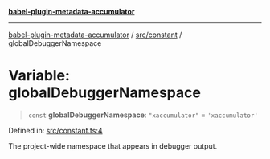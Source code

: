 [**babel-plugin-metadata-accumulator**](../../../README.md)

***

[babel-plugin-metadata-accumulator](../../../README.md) / [src/constant](../README.md) / globalDebuggerNamespace

# Variable: globalDebuggerNamespace

> `const` **globalDebuggerNamespace**: `"xaccumulator"` = `'xaccumulator'`

Defined in: [src/constant.ts:4](https://github.com/Xunnamius/babel-plugin-metadata-accumulator/blob/1cb7c85862a6dd782a6e2b7aca80332634e6af1b/src/constant.ts#L4)

The project-wide namespace that appears in debugger output.
